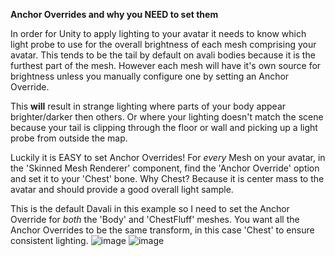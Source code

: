 **Anchor Overrides and why you NEED to set them**

In order for Unity to apply lighting to your avatar it needs to know which light probe to use for the overall brightness of each mesh comprising your avatar. This tends to be the tail by default on avali bodies because it is the furthest part of the mesh. However each mesh will have it's own source for brightness unless you manually configure one by setting an Anchor Override. 

This __will__ result in strange lighting where parts of your body appear brighter/darker then others. Or where your lighting doesn't match the scene because your tail is clipping through the floor or wall and picking up a light probe from outside the map. 

Luckily it is EASY to set Anchor Overrides! For _every_ Mesh on your avatar, in the 'Skinned Mesh Renderer' component, find the 'Anchor Override' option and set it to your 'Chest' bone. 
Why Chest? Because it is center mass to the avatar and should provide a good overall light sample.

This is the default Davali in this example so I need to set the Anchor Override for _both_ the 'Body' and 'ChestFluff' meshes. You want all the Anchor Overrides to be the same transform, in this case 'Chest' to ensure consistent lighting.
![image](https://user-images.githubusercontent.com/68404726/116763496-3235f780-a9e3-11eb-8878-d81a4a5cd6d6.png)
![image](https://user-images.githubusercontent.com/68404726/116763508-3bbf5f80-a9e3-11eb-8060-b921f3845caa.png)

